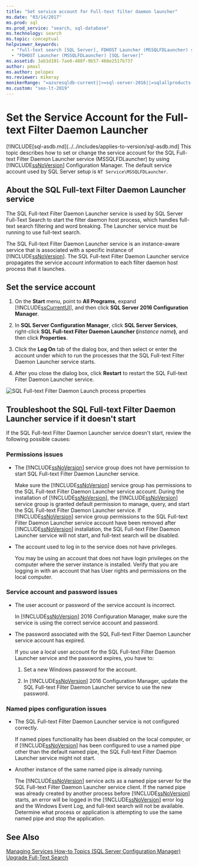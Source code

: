 ```yaml
---
title: "Set service account for Full-text filter daemon launcher"
ms.date: "03/14/2017"
ms.prod: sql
ms.prod_service: "search, sql-database"
ms.technology: search
ms.topic: conceptual
helpviewer_keywords: 
  - "full-text search [SQL Server], FDHOST Launcher (MSSQLFDLauncher) service account"
  - "FDHOST Launcher (MSSQLFDLauncher) [SQL Server]"
ms.assetid: 3ab1d101-7ae0-488f-9b57-468e2517b737
author: pmasl
ms.author: pelopes
ms.reviewer: mikeray
monikerRange: "=azuresqldb-current||>=sql-server-2016||=sqlallproducts-allversions||>=sql-server-linux-2017||=azuresqldb-mi-current"
ms.custom: "seo-lt-2019"
---
```

# Set the Service Account for the Full-text Filter Daemon Launcher
[!INCLUDE[sql-asdb.md](../../includes/applies-to-version/sql-asdb.md]
 This topic describes how to set or change the service account for the SQL Full-text Filter Daemon Launcher service (MSSQLFDLauncher) by using [!INCLUDE[ssNoVersion](../../includes/ssnoversion-md.md)] Configuration Manager. The default service account used by SQL Server setup is `NT Service\MSSQLFDLauncher`.
  
  
## About the SQL Full-text Filter Daemon Launcher service
The SQL Full-text Filter Daemon Launcher service is used by SQL Server Full-Text Search to start the filter daemon host process, which handles full-text search filtering and word breaking. The Launcher service must be running to use full-text search.  
  
The SQL Full-text Filter Daemon Launcher service is an instance-aware service that is associated with a specific instance of [!INCLUDE[ssNoVersion](../../includes/ssnoversion-md.md)]. The SQL Full-text Filter Daemon Launcher service propagates the service account information to each filter daemon host process that it launches.  

##  <a name="setting"></a> Set the service account  
  
1.  On the **Start** menu, point to **All Programs**, expand [!INCLUDE[ssCurrentUI](../../includes/sscurrentui-md.md)], and then click **SQL Server 2016 Configuration Manager**.  
  
2.  In **SQL Server Configuration Manager**, click **SQL Server Services**, right-click **SQL Full-text Filter Daemon Launcher (**_instance name_**)**, and then click **Properties**.  
  
3.  Click the **Log On** tab of the dialog box, and then select or enter the account under which to run the processes that the SQL Full-text Filter Daemon Launcher service starts.  
  
4.  After you close the dialog box, click **Restart** to restart the SQL Full-text Filter Daemon Launcher service.  
  
![SQL Full-text Filter Daemon Launch process properties](../../relational-databases/search/media/sql-full-text-filter-daemon-launch-process-properties.png)
  
##  <a name="error"></a> Troubleshoot the SQL Full-text Filter Daemon Launcher service if it doesn't start  
 If the SQL Full-text Filter Daemon Launcher service doesn't start, review the following possible causes:  
  
### Permissions issues
-   The [!INCLUDE[ssNoVersion](../../includes/ssnoversion-md.md)] service group does not have permission to start SQL Full-text Filter Daemon Launcher service.  

     Make sure the [!INCLUDE[ssNoVersion](../../includes/ssnoversion-md.md)] service group has permissions to the SQL Full-text Filter Daemon Launcher service account. During the installation of [!INCLUDE[ssNoVersion](../../includes/ssnoversion-md.md)], the [!INCLUDE[ssNoVersion](../../includes/ssnoversion-md.md)] service group is granted default permission to manage, query, and start the SQL Full-text Filter Daemon Launcher service. If [!INCLUDE[ssNoVersion](../../includes/ssnoversion-md.md)] service group permissions to the SQL Full-text Filter Daemon Launcher service account have been removed after [!INCLUDE[ssNoVersion](../../includes/ssnoversion-md.md)] installation, the SQL Full-text Filter Daemon Launcher service will not start, and full-text search will be disabled.     

-   The account used to log in to the service does not have privileges.  
  
     You may be using an account that does not have login privileges on the computer where the server instance is installed. Verify that you are logging in with an account that has User rights and permissions on the local computer.  

### Service account and password issues
-   The user account or password of the service account is incorrect.  
  
     In [!INCLUDE[ssNoVersion](../../includes/ssnoversion-md.md)] 2016 Configuration Manager, make sure the service is using the correct service account and password.  
  
-   The password associated with the SQL Full-text Filter Daemon Launcher service account has expired.  
  
     If you use a local user account for the SQL Full-text Filter Daemon Launcher service and the password expires, you have to:  
  
    1.  Set a new Windows password for the account.  
  
    2.  In [!INCLUDE[ssNoVersion](../../includes/ssnoversion-md.md)] 2016 Configuration Manager, update the SQL Full-text Filter Daemon Launcher service to use the new password.  
  
### Named pipes configuration issues
-   The SQL Full-text Filter Daemon Launcher service is not configured correctly.  
  
     If named pipes functionality has been disabled on the local computer, or if [!INCLUDE[ssNoVersion](../../includes/ssnoversion-md.md)] has been configured to use a named pipe other than the default named pipe, the SQL Full-text Filter Daemon Launcher service might not start.  
  
-   Another instance of the same named pipe is already running.  
  
     The [!INCLUDE[ssNoVersion](../../includes/ssnoversion-md.md)] service acts as a named pipe server for the SQL Full-text Filter Daemon Launcher service client. If the named pipe was already created by another process before [!INCLUDE[ssNoVersion](../../includes/ssnoversion-md.md)] starts, an error will be logged in the [!INCLUDE[ssNoVersion](../../includes/ssnoversion-md.md)] error log and the Windows Event Log, and full-text search will not be available.  Determine what process or application is attempting to use the same named pipe and stop the application.  
  
## See Also  
 [Managing Services How-to Topics &#40;SQL Server Configuration Manager&#41;](https://msdn.microsoft.com/library/78dee169-df0c-4c95-9af7-bf033bc9fdc6)   
 [Upgrade Full-Text Search](../../relational-databases/search/upgrade-full-text-search.md)  
  
  
